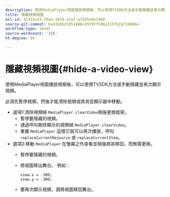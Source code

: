 ```yaml
---
description: 使用MediaPlayer視圖播放視頻後，可以使用TVSDK方法或手動隱藏並再次顯示視頻。
title: 隱藏視頻視圖
exl-id: 92354cd3-f0ed-4434-a7af-a3545e0e2460
source-git-commit: be43bbbd1051886c8979ff590a3197b2a7249b6a
workflow-type: tm+mt
source-wordcount: '156'
ht-degree: 0%

---
```


# 隱藏視頻視圖{#hide-a-video-view}

使用MediaPlayer視圖播放視頻後，可以使用TVSDK方法或手動隱藏並再次顯示視頻。

必須先暫停視頻，然後才能清除視頻或將其從顯示器中移動。
* 選項1:清除視頻幀 `MediaPlayer.clearVideo`稍&#x200B;後更換框架。
   * 暫停要隱藏的視頻。
   * 通過呼叫刪除顯示的視頻幀 `MediaPlayer.clearVideo`。
   * 重置 `MediaPlayer` 這樣它就可以再次播放，呼叫 `replaceCurrentResource` 或 `replaceCurrentItem`。
* 選項2:移動 `MediaPlayer` 在螢幕之外查看並稍後將其移回，而無需更換。
   * 暫停要隱藏的視頻。
   * 將視圖移出舞台。 例如：

      ```
      view.x = -300; 
      view.y = -300;
      ```

   * 要再次顯示視頻，請將視圖移回舞台。
